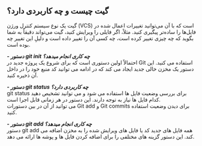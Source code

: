 ## گیت چیست و چه کاربردی دارد؟
گیت یک نوع سیستم کنترل ورژن (VCS) است که با آن می‌توانید تغییرات اعمال شده در فایل‌ها را ساده‌تر پیگیری کنید. مثلاً، اگر فایلی را ویرایش کنید، گیت می‌تواند دقیقاً به شما بگوید که چه چیزی تغییر کرده است، چه کسی آن را تغییر داده است و دلیلِ این تغییر چه بوده است.

***- دستور git init چه کاری انجام میدهد؟***  
احتمالاً اولین دستوری است که برای شروع یک پروژه جدید در Git استفاده می کنید. این دستور یک مخزن خالی جدید ایجاد می کند که در ادامه می توانید کد منبع خود را در داخل آن ذخیره کنید.

***- دستور git status چه کاربردی دارد؟***  
git status برای بررسی وضعیت فایل ها استفاده می شود و می توانید تشخیص دهید کدام فایل ها نیاز به توجه دارند. این دستور در هر زمانی قابل اجرا است.  
می توانید از آن در بین دستورات Git add و Git commits برای دیدن وضعیت استفاده کنید.

***- دستور git add چه کاری انجام میدهد؟***  
دستور git add همه فایل های جدید کد یا فایل های ویرایش شده را به مخزن اضافه می کند. این دستور گزینه های مختلفی را برای اضافه کردن فایل ها و پوشه ها ارائه می دهد.